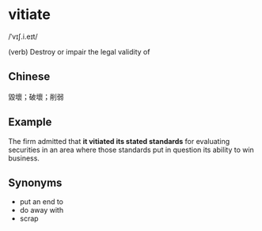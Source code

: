 # vitiate
  
/ˈvɪʃ.i.eɪt/
  
(verb) Destroy or impair the legal validity of

## Chinese

毀壞；破壞；削弱

## Example
  
The firm admitted that **it vitiated its stated standards** for evaluating securities in an area where those standards put in question its ability to win business.

## Synonyms

+ put an end to
+ do away with
+ scrap
